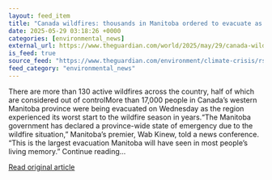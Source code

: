 ```yaml
---
layout: feed_item
title: "Canada wildfires: thousands in Manitoba ordered to evacuate as state of emergency declared"
date: 2025-05-29 03:18:26 +0000
categories: [environmental_news]
external_url: https://www.theguardian.com/world/2025/may/29/canada-wildfires-manitoba-province-fire-evacuation
is_feed: true
source_feed: "https://www.theguardian.com/environment/climate-crisis/rss"
feed_category: "environmental_news"
---
```


There are more than 130 active wildfires across the country, half of which are considered out of controlMore than 17,000 people in Canada’s western Manitoba province were being evacuated on Wednesday as the region experienced its worst start to the wildfire season in years.“The Manitoba government has declared a province-wide state of emergency due to the wildfire situation,” Manitoba’s premier, Wab Kinew, told a news conference. “This is the largest evacuation Manitoba will have seen in most people’s living memory.” Continue reading...

[Read original article](https://www.theguardian.com/world/2025/may/29/canada-wildfires-manitoba-province-fire-evacuation)
